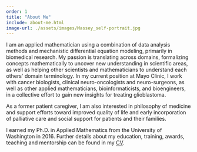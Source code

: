 ```yaml
---
order: 1
title: "About Me"
include: about-me.html
image-url: ./assets/images/Massey_self-portrait.jpg
---
```

I am an applied mathematician using a combination of data analysis methods and mechanistic differential equation modeling, primarily in biomedical research. My passion is translating across domains, formalizing concepts mathematically to uncover new understanding in scientific areas, as well as helping other scientists and mathematicians to understand each others' domain terminology. In my current position at Mayo Clinic, I work with cancer biologists, clinical neuro-oncologists and neuro-surgeons, as well as other applied mathematicians, bioinformaticists, and bioengineers, in a collective effort to gain new insights for treating glioblastoma. 

As a former patient caregiver, I am also interested in philosophy of medicine and support efforts toward improved quality of life and early incorporation of palliative care and social support for patients and their families.

I earned my Ph.D. in Applied Mathematics from the University of Washington in 2016. Further details about my education, training, awards, teaching and mentorship can be found in my [CV](https://drive.google.com/open?id=1QrdhDdS6prloPvgqMRKkRCua_FznYopZ).
